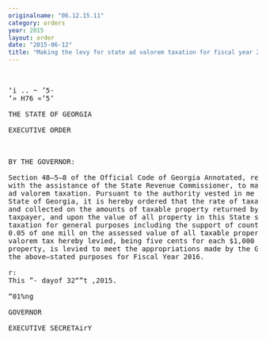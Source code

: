 ```yaml
---
originalname: "06.12.15.11"
category: orders
year: 2015
layout: order
date: "2015-06-12"
title: "Making the levy for state ad valorem taxation for fiscal year 2016"
---
```

<pre>
    

‘i .. ~ ’5-
‘» H76 «’5‘

THE STATE OF GEORGIA

EXECUTIVE ORDER

 

BY THE GOVERNOR:

Section 48—5—8 of the Official Code of Georgia Annotated, requires the Governor,
with the assistance of the State Revenue Commissioner, to make the levy for state
ad valorem taxation. Pursuant to the authority vested in me as Governor of the
State of Georgia, it is hereby ordered that the rate of taxation to be levied against
and collected on the amounts of taxable property returned by or assessed to each
taxpayer, and upon the value of all property in this State subject to ad valorem
taxation for general purposes including the support of county schools, shall be
0.05 of one mill on the assessed value of all taxable property. The total state ad
valorem tax hereby levied, being five cents for each $1,000 of assessed value of
property, is levied to meet the appropriations made by the General Assembly for
the above—stated purposes for Fiscal Year 2016.

r:
This ”- dayof 32“”t ,2015.

“01%ng

GOVERNOR

EXECUTIVE SECRETAirY

 

 

</pre>

